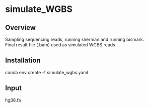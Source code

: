 # simulate_WGBS

## Overview 
Sampling sequencing reads, running sherman and running bismark.           
Final result file (.bam) used as simulated WGBS reads

## Installation
conda env create -f simulate_wgbs.yaml

## Input
hg38.fa
